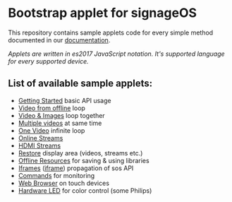 # Bootstrap applet for signageOS

This repository contains sample applets code for every simple method documented in our [documentation](https://docs.signageos.io/api/sos-applet-api/).

*Applets are written in es2017 JavaScript notation. It's supported language for every supported device.*

## List of available sample applets:

- [Getting Started](https://github.com/signageos/applet-bootstrap/blob/master/index.html) basic API usage
- [Video from offline](https://github.com/signageos/applet-bootstrap/blob/master/examples/video-loop-offline/index.html) loop
- [Video & Images](https://github.com/signageos/applet-bootstrap/blob/master/examples/video-and-images/index.html) loop together
- [Multiple videos](https://github.com/signageos/applet-bootstrap/blob/master/examples/video-multiple/index.html) at same time
- [One Video](https://github.com/signageos/applet-bootstrap/blob/master/examples/video-loop-one/index.html) infinite loop
- [Online Streams](https://github.com/signageos/applet-bootstrap/blob/master/examples/stream/index.html)
- [HDMI Streams](https://github.com/signageos/applet-bootstrap/blob/master/examples/stream-hdmi-port/index.html)
- [Restore](https://github.com/signageos/applet-bootstrap/blob/master/examples/restore/index.html) display area (videos, streams etc.)
- [Offline Resources](https://github.com/signageos/applet-bootstrap/blob/master/examples/offline-resources/index.html) for saving & using libraries
- [Iframes](https://github.com/signageos/applet-bootstrap/blob/master/examples/iframes/index.html) ([iframe](https://github.com/signageos/applet-bootstrap/blob/master/examples/iframes/iframe.html)) propagation of sos API
- [Commands](https://github.com/signageos/applet-bootstrap/blob/master/examples/command/index.html) for monitoring
- [Web Browser](https://github.com/signageos/applet-bootstrap/blob/master/examples/browser/index.html) on touch devices
- [Hardware LED](https://github.com/signageos/applet-bootstrap/blob/master/examples/hardware-led/index.html) for color control (some Philips)
